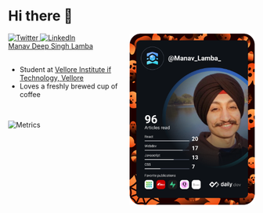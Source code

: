 <!-- <a href="https://app.daily.dev/Manav_Lamba_"><img src="https://github.com/techschneiderrr/techschneiderrr/blob/master/devcard.svg" width="400" alt="Manav Deep Singh Lamba's Dev Card"/></a> -->
# Hi there 👋

<div align="left">
  <a href="https://twitter.com/manav_lamba_">
    <img
      src="https://img.shields.io/twitter/follow/omBratteng?label=Twitter&logo=twitter&style=flat-square&color=1da1f2&logoColor=ffffff"
      alt="Twitter"
    />
  </a>
  <a href="https://www.linkedin.com/in/manav-deep-singh-lamba-8172061a0/">
    <img
      src="https://img.shields.io/static/v1?logo=linkedin&style=flat-square&color=0072b1&label=LinkedIn&message=%E2%98%86"
      alt="LinkedIn"
    />
  </a>

  <a href="https://app.daily.dev/Manav_Lamba_" target="_blank">
    <img
      width="256"
      align="right"
      src="https://github.com/techschneiderrr/techschneiderrr/blob/master/devcard.svg"
    />
  </a>
</div>

<script src="https://platform.linkedin.com/badges/js/profile.js" async defer type="text/javascript"></script>
<div class="badge-base LI-profile-badge" data-locale="en_US" data-size="large" data-theme="dark" data-type="HORIZONTAL" data-vanity="manav-deep-singh-lamba-8172061a0" data-version="v1"><a class="badge-base__link LI-simple-link" href="https://in.linkedin.com/in/manav-deep-singh-lamba-8172061a0?trk=profile-badge">Manav Deep Singh Lamba</a></div>
              
<br />


- Student at [Vellore Institute if Technology, Vellore](https://vit.ac.in/)
- Loves a freshly brewed cup of coffee


<br/>

![Metrics](https://metrics.lecoq.io/techschneiderrr?template=classic&isocalendar=1&languages=1&introduction=1&stars=1&people=1&gists=1&followup=1&lines=1&achievements=1&repositories=1&code=1&pagespeed=1&tweets=1&stackoverflow=1&repositories=100&repositories.batch=100&repositories.forks=false&repositories.affiliations=owner&isocalendar.duration=full-year&languages.limit=8&languages.sections=most-used&languages.colors=github&languages.threshold=0%25&languages.indepth=false&languages.categories=markup%2C%20programming&languages.recent.categories=markup%2C%20programming&languages.recent.load=300&languages.recent.days=14&introduction.title=true&stars.limit=4&people.limit=24&people.size=28&people.types=followers%2C%20following&people.identicons=false&people.shuffle=false&followup.sections=repositories&achievements.threshold=C&achievements.secrets=true&achievements.display=compact&achievements.limit=0&code.lines=12&code.load=100&code.visibility=public&pagespeed.url=.user.website&pagespeed.detailed=false&pagespeed.screenshot=false&tweets.attachments=false&tweets.limit=2&tweets.user=.user.twitter&stackoverflow.user=0&stackoverflow.sections=answers-top%2C%20questions-recent&stackoverflow.limit=2&stackoverflow.lines=4&stackoverflow.lines.snippet=2&config.timezone=Asia%2FCalcutta)
